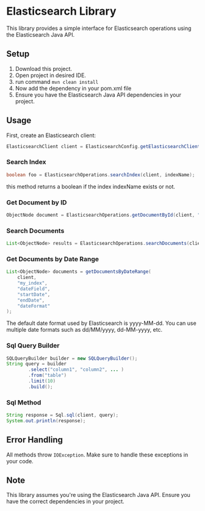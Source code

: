 # Elasticsearch Library

This library provides a simple interface for Elasticsearch operations using the Elasticsearch Java API.

## Setup

1. Download this project.
2. Open project in desired IDE.
3. run command
 ``` mvn clean install ```
4. Now add the dependency in your pom.xml file
5. Ensure you have the Elasticsearch Java API dependencies in your project.

## Usage

First, create an Elasticsearch client:

```java
ElasticsearchClient client = ElasticsearchConfig.getElasticsearchClient("username", "password");
```

### Search Index
```java
boolean foo = ElasticsearchOperations.searchIndex(client, indexName);
```
this method returns a boolean if the index indexName exists or not.

### Get Document by ID

```java
ObjectNode document = ElasticsearchOperations.getDocumentById(client, "index_name", "document_id");
```

### Search Documents

```java
List<ObjectNode> results = ElasticsearchOperations.searchDocuments(client, "index_name", "search_term", "field_name");
```

### Get Documents by Date Range

```java
List<ObjectNode> documents = getDocumentsByDateRange(
    client,
    "my_index",
    "dateField",
    "startDate",
    "endDate",
    "dateFormat"
);
```

The default date format used by Elasticsearch is yyyy-MM-dd. 
You can use multiple date formats such as dd/MM/yyyy, dd-MM-yyyy, etc.

### Sql Query Builder

```java
SQLQueryBuilder builder = new SQLQueryBuilder();
String query = builder
        .select("column1", "column2", ... )
        .from("table")
        .limit(10)
        .build();
```

### Sql Method

```java
String response = Sql.sql(client, query);
System.out.println(response);
```


## Error Handling

All methods throw `IOException`. Make sure to handle these exceptions in your code.

## Note

This library assumes you're using the Elasticsearch Java API. Ensure you have the correct dependencies in your project.
